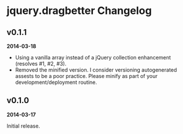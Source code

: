 # jquery.dragbetter Changelog


## v0.1.1

**2014-03-18**

* Using a vanilla array instead of a jQuery collection enhancement (resolves #1, #2, #3).
* Removed the minified version. I consider versioning autogenerated assests to be a poor practice.
  Please minify as part of your development/deployment routine.


## v0.1.0

**2014-03-17**

Initial release.
